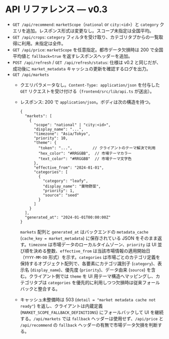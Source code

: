 # API リファレンス — v0.3

- `GET /api/recommend`: `marketScope`（`national` or `city:<id>`）と `category` クエリを追加。レスポンス形式は変更なし。スコープ未指定は全国平均。
- `GET /api/crops`: `category` フィルタを受け取り、カテゴリタブからの一覧取得に利用。未指定は全件。
- `GET /api/price`: `marketScope` を任意指定。都市データ欠損時は 200 で全国平均値と `fallback=true` を返すレスポンスヘッダーを追加。
- `POST /api/refresh` / `GET /api/refresh/status`: 仕様は v0.2 と同じだが、成功後に `market_metadata` キャッシュの更新を確認するログを出力。
- `GET /api/markets`
  - クエリパラメータなし。`Content-Type: application/json` を付与した `GET` リクエストを受け付ける（`frontend/src/lib/api.ts` が送出）。
  - レスポンス: 200 で `application/json`。ボディは次の構造を持つ。

    ```jsonc
    {
      "markets": [
        {
          "scope": "national" | "city:<id>",
          "display_name": "...",
          "timezone": "Asia/Tokyo",
          "priority": 10,
          "theme": {
            "token": "...",         // クライアントのテーマ解決で利用
            "hex_color": "#RRGGBB",  // 市場テーマカラー
            "text_color": "#RRGGBB"  // 市場テーマ文字色
          },
          "effective_from": "2024-01-01",
          "categories": [
            {
              "category": "leafy",
              "display_name": "葉物野菜",
              "priority": 1,
              "source": "seed"
            }
          ]
        }
      ],
      "generated_at": "2024-01-01T00:00:00Z"
    }
    ```

    `markets` 配列と `generated_at` はバックエンドの `metadata_cache` (`cache_key = market_metadata`) に保存されている JSON をそのまま返す。`timezone` は市場データのローカルタイムゾーン、`priority` は UI 並び順を決める整数、`effective_from` は当該市場情報の適用開始日（`YYYY-MM-DD` 形式）を示す。`categories` は市場ごとのカテゴリ定義を保持するオブジェクト配列で、各要素にカテゴリ識別子 (`category`)、表示名 (`display_name`)、優先度 (`priority`)、データ由来 (`source`) を含む。クライアント側では `theme` を UI 用テーマ構造へマッピングし、カテゴリタブは `categories` を優先的に利用しつつ欠損時は従来フォールバックと整合する。

  - キャッシュ未整備時は 503 (`detail = "market metadata cache not ready"`) を返し、クライアントは内蔵定義 (`MARKET_SCOPE_FALLBACK_DEFINITIONS`) にフォールバックして UI を継続する。`/api/markets` では `fallback` ヘッダーは使用せず、`/api/price` と `/api/recommend` の `fallback` ヘッダーの有無で市場データ欠損を判断する。

